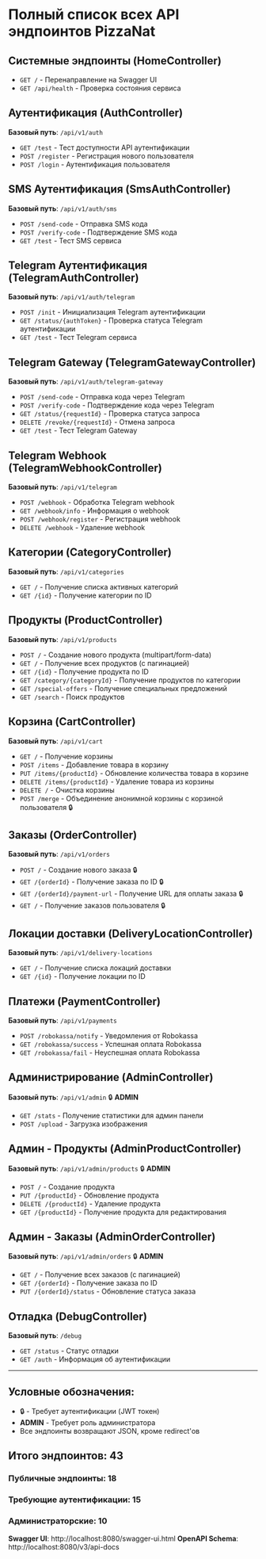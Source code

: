 # Полный список всех API эндпоинтов PizzaNat

## Системные эндпоинты (HomeController)
- `GET /` - Перенаправление на Swagger UI
- `GET /api/health` - Проверка состояния сервиса

## Аутентификация (AuthController)
**Базовый путь**: `/api/v1/auth`
- `GET /test` - Тест доступности API аутентификации
- `POST /register` - Регистрация нового пользователя
- `POST /login` - Аутентификация пользователя

## SMS Аутентификация (SmsAuthController)
**Базовый путь**: `/api/v1/auth/sms`
- `POST /send-code` - Отправка SMS кода
- `POST /verify-code` - Подтверждение SMS кода
- `GET /test` - Тест SMS сервиса

## Telegram Аутентификация (TelegramAuthController)
**Базовый путь**: `/api/v1/auth/telegram`
- `POST /init` - Инициализация Telegram аутентификации
- `GET /status/{authToken}` - Проверка статуса Telegram аутентификации
- `GET /test` - Тест Telegram сервиса

## Telegram Gateway (TelegramGatewayController)
**Базовый путь**: `/api/v1/auth/telegram-gateway`
- `POST /send-code` - Отправка кода через Telegram
- `POST /verify-code` - Подтверждение кода через Telegram
- `GET /status/{requestId}` - Проверка статуса запроса
- `DELETE /revoke/{requestId}` - Отмена запроса
- `GET /test` - Тест Telegram Gateway

## Telegram Webhook (TelegramWebhookController)
**Базовый путь**: `/api/v1/telegram`
- `POST /webhook` - Обработка Telegram webhook
- `GET /webhook/info` - Информация о webhook
- `POST /webhook/register` - Регистрация webhook
- `DELETE /webhook` - Удаление webhook

## Категории (CategoryController)
**Базовый путь**: `/api/v1/categories`
- `GET /` - Получение списка активных категорий
- `GET /{id}` - Получение категории по ID

## Продукты (ProductController)
**Базовый путь**: `/api/v1/products`
- `POST /` - Создание нового продукта (multipart/form-data)
- `GET /` - Получение всех продуктов (с пагинацией)
- `GET /{id}` - Получение продукта по ID
- `GET /category/{categoryId}` - Получение продуктов по категории
- `GET /special-offers` - Получение специальных предложений
- `GET /search` - Поиск продуктов

## Корзина (CartController)
**Базовый путь**: `/api/v1/cart`
- `GET /` - Получение корзины
- `POST /items` - Добавление товара в корзину
- `PUT /items/{productId}` - Обновление количества товара в корзине
- `DELETE /items/{productId}` - Удаление товара из корзины
- `DELETE /` - Очистка корзины
- `POST /merge` - Объединение анонимной корзины с корзиной пользователя 🔒

## Заказы (OrderController)
**Базовый путь**: `/api/v1/orders`
- `POST /` - Создание нового заказа 🔒
- `GET /{orderId}` - Получение заказа по ID 🔒
- `GET /{orderId}/payment-url` - Получение URL для оплаты заказа 🔒
- `GET /` - Получение заказов пользователя 🔒

## Локации доставки (DeliveryLocationController)
**Базовый путь**: `/api/v1/delivery-locations`
- `GET /` - Получение списка локаций доставки
- `GET /{id}` - Получение локации по ID

## Платежи (PaymentController)
**Базовый путь**: `/api/v1/payments`
- `POST /robokassa/notify` - Уведомления от Robokassa
- `GET /robokassa/success` - Успешная оплата Robokassa
- `GET /robokassa/fail` - Неуспешная оплата Robokassa

## Администрирование (AdminController)
**Базовый путь**: `/api/v1/admin` 🔒 **ADMIN**
- `GET /stats` - Получение статистики для админ панели
- `POST /upload` - Загрузка изображения

## Админ - Продукты (AdminProductController)
**Базовый путь**: `/api/v1/admin/products` 🔒 **ADMIN**
- `POST /` - Создание продукта
- `PUT /{productId}` - Обновление продукта
- `DELETE /{productId}` - Удаление продукта
- `GET /{productId}` - Получение продукта для редактирования

## Админ - Заказы (AdminOrderController)
**Базовый путь**: `/api/v1/admin/orders` 🔒 **ADMIN**
- `GET /` - Получение всех заказов (с пагинацией)
- `GET /{orderId}` - Получение заказа по ID
- `PUT /{orderId}/status` - Обновление статуса заказа

## Отладка (DebugController)
**Базовый путь**: `/debug`
- `GET /status` - Статус отладки
- `GET /auth` - Информация об аутентификации

---

## Условные обозначения:
- 🔒 - Требует аутентификации (JWT токен)
- **ADMIN** - Требует роль администратора
- Все эндпоинты возвращают JSON, кроме redirect'ов

## Итого эндпоинтов: 43

### Публичные эндпоинты: 18
### Требующие аутентификации: 15
### Администраторские: 10

**Swagger UI**: http://localhost:8080/swagger-ui.html
**OpenAPI Schema**: http://localhost:8080/v3/api-docs